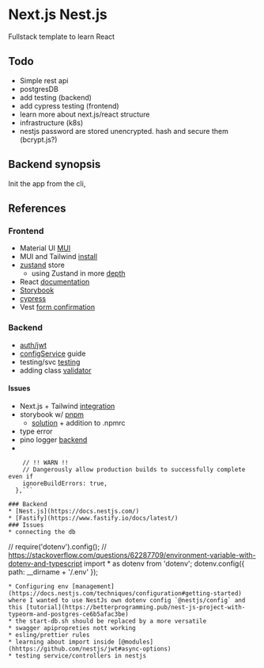 # Next.js Nest.js

Fullstack template to learn React

## Todo

- Simple rest api
- postgresDB
- add testing (backend)
- add cypress testing (frontend)
- learn more about next.js/react structure
- infrastructure (k8s)
- nestjs password are stored unencrypted. hash and secure them (bcrypt.js?)

## Backend synopsis

Init the app from the cli,

## References

### Frontend

- Material UI [MUI](https://mui.com/)
- MUI and Tailwind [install](https://tailwindcss.com/docs/guides/create-react-app)
- [zustand](https://github.com/pmndrs/zustand) store
  * using Zustand in more [depth](https://dev.to/franciscomendes10866/zustand-and-immer-with-react-5ajh)
- React [documentation](https://reactjs.org/docs/getting-started.html)
- [Storybook](https://storybook.js.org/docs/react/get-started/install)
- [cypress](https://docs.cypress.io/guides/overview/why-cypress)
- Vest [form confirmation](https://vestjs.dev/docs/get_started)

### Backend

- [auth/jwt](https://www.youtube.com/watch?v=_L225zpUK0M)
- [configService](https://progressivecoder.com/one-stop-guide-to-nestjs-config-environment-variables/) guide
- testing/svc [testing](https://github.com/jmcdo29/testing-nestjs/blob/main/apps/typeorm-sample/src/cat/cat.controller.spec.ts)
- adding class [ validator ](https://github.com/typestack/class-validator#inheriting-validation-decorators)

#### Issues

- Next.js + Tailwind [integration](https://stackoverflow.com/questions/74259178/how-can-i-apply-tailwind-css-in-app-folder-in-next-13)
- storybook w/ [pnpm](https://github.com/storybookjs/storybook/issues/13428) 
  * [solution](https://github.com/storybookjs/storybook/issues/13428#issuecomment-1120233741) + addition to .npmrc 
- type error
- pino logger [backend](https://www.tomray.dev/nestjs-logging)
- 

````typescript: {
    // !! WARN !!
    // Dangerously allow production builds to successfully complete even if
    ignoreBuildErrors: true,
  },```

### Backend
* [Nest.js](https://docs.nestjs.com/)
* [Fastify](https://www.fastify.io/docs/latest/)
### Issues
* connecting the db
````

// require('dotenv').config();
// https://stackoverflow.com/questions/62287709/environment-variable-with-dotenv-and-typescript
import \* as dotenv from 'dotenv';
dotenv.config({ path: \_\_dirname + '/.env' });

```
* Configuring env [management](https://docs.nestjs.com/techniques/configuration#getting-started) where I wanted to use NestJs own dotenv config `@nestjs/config` and this [tutorial](https://betterprogramming.pub/nest-js-project-with-typeorm-and-postgres-ce6b5afac3be)
* the start-db.sh should be replaced by a more versatile
* swagger apipropreties nott working
* esling/prettier rules
* learning about import inside [@modules](hhttps://github.com/nestjs/jwt#async-options)
* testing service/controllers in nestjs
```
